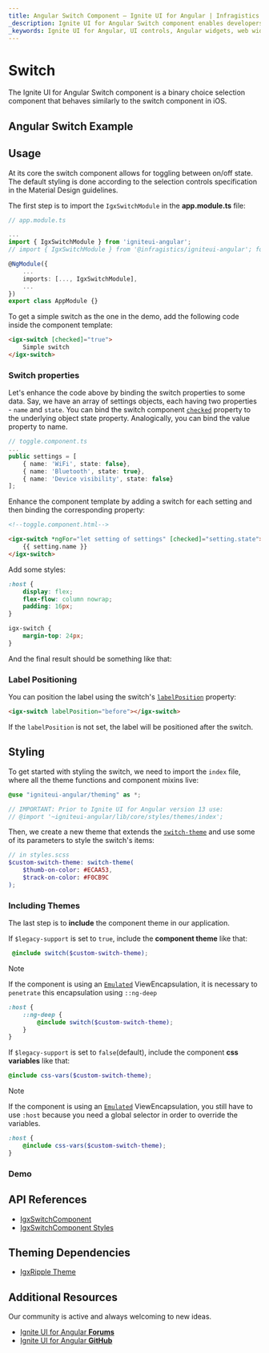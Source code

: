 ```yaml
---
title: Angular Switch Component – Ignite UI for Angular | Infragistics
_description: Ignite UI for Angular Switch component enables developers to use binary on/off or true/false data input functions within their applications.
_keywords: Ignite UI for Angular, UI controls, Angular widgets, web widgets, UI widgets, Angular, Native Angular Components Suite, Native Angular Controls, Native Angular Components Library, Angular Switch components, Angular Switch controls
---
```


# Switch
<p class="highlight">The Ignite UI for Angular Switch component is a binary choice selection component that behaves similarly to the switch component in iOS.</p>
<div class="divider"></div>

## Angular Switch Example

<code-view style="height:200px" 
           data-demos-base-url="{environment:demosBaseUrl}" 
           iframe-src="{environment:demosBaseUrl}/data-entries/switch-sample-1" alt="Angular Switch Example">
</code-view>

<div class="divider--half"></div>

## Usage

At its core the switch component allows for toggling between on/off state. The default styling is done according to the selection controls specification in the Material Design guidelines.

The first step is to import the `IgxSwitchModule` in the **app.module.ts** file:

```typescript
// app.module.ts

...
import { IgxSwitchModule } from 'igniteui-angular';
// import { IgxSwitchModule } from '@infragistics/igniteui-angular'; for licensed package

@NgModule({
    ...
    imports: [..., IgxSwitchModule],
    ...
})
export class AppModule {}
```

To get a simple switch as the one in the demo, add the following code inside the component template:

```html
<igx-switch [checked]="true">
    Simple switch
</igx-switch>
```

### Switch properties

Let's enhance the code above by binding the switch properties to some data. Say, we have an array of settings objects, each having two properties - `name` and `state`. You can bind the switch component [`checked`]({environment:angularApiUrl}/classes/igxswitchcomponent.html#checked) property to the underlying object state property. Analogically, you can bind the value property to name.

```typescript
// toggle.component.ts
...
public settings = [
    { name: 'WiFi', state: false},
    { name: 'Bluetooth', state: true},
    { name: 'Device visibility', state: false}
];
```
Enhance the component template by adding a switch for each setting and then binding the corresponding property:

```html
<!--toggle.component.html-->

<igx-switch *ngFor="let setting of settings" [checked]="setting.state">
    {{ setting.name }}
</igx-switch>
```

Add some styles:

```scss
:host {
    display: flex;
    flex-flow: column nowrap;
    padding: 16px;
}

igx-switch {
    margin-top: 24px;
}
```

And the final result should be something like that:


<code-view style="height: 200px" 
           data-demos-base-url="{environment:demosBaseUrl}" 
           iframe-src="{environment:demosBaseUrl}/data-entries/switch-sample-2" >
</code-view>


### Label Positioning

You can position the label using the switch's [`labelPosition`]({environment:angularApiUrl}/classes/igxcheckboxcomponent.html#labelPosition) property:

```html
<igx-switch labelPosition="before"></igx-switch>
```

If the `labelPosition` is not set, the label will be positioned after the switch.

## Styling

To get started with styling the switch, we need to import the `index` file, where all the theme functions and component mixins live:

```scss
@use "igniteui-angular/theming" as *;

// IMPORTANT: Prior to Ignite UI for Angular version 13 use:
// @import '~igniteui-angular/lib/core/styles/themes/index';
``` 

Then, we create a new theme that extends the [`switch-theme`]({environment:sassApiUrl}/index.html#function-switch-theme) and use some of its parameters to style the switch's items:

```scss
// in styles.scss
$custom-switch-theme: switch-theme(
    $thumb-on-color: #ECAA53,
    $track-on-color: #F0CB9C
);
```

### Including Themes

<div class="divider"></div>

The last step is to **include** the component theme in our application.

If `$legacy-support` is set to `true`, include the **component theme** like that:

```scss
 @include switch($custom-switch-theme);
```
>[!NOTE]
>If the component is using an [`Emulated`](themes/sass/component-themes.md#view-encapsulation) ViewEncapsulation, it is necessary to `penetrate` this encapsulation using `::ng-deep`

```scss
:host {
    ::ng-deep {
        @include switch($custom-switch-theme);
    }
}
```

<div class="divider"></div>

If `$legacy-support` is set to `false`(default), include the component **css variables** like that:

```scss
@include css-vars($custom-switch-theme);
```

>[!NOTE]
>If the component is using an [`Emulated`](themes/sass/component-themes.md#view-encapsulation) ViewEncapsulation, you still have to use `:host` because you need a global selector in order to override the variables.

```scss
:host {
    @include css-vars($custom-switch-theme);
}
```
### Demo


<code-view style="height: 200px" 
           data-demos-base-url="{environment:demosBaseUrl}" 
           iframe-src="{environment:demosBaseUrl}/data-entries/switch-styling" >
</code-view>


<div class="divider--half"></div>

## API References
<div class="divider--half"></div>

* [IgxSwitchComponent]({environment:angularApiUrl}/classes/igxswitchcomponent.html)
* [IgxSwitchComponent Styles]({environment:sassApiUrl}/index.html#function-switch-theme)

## Theming Dependencies
* [IgxRipple Theme]({environment:sassApiUrl}/index.html#function-ripple-theme)

## Additional Resources
<div class="divider--half"></div>

Our community is active and always welcoming to new ideas.

* [Ignite UI for Angular **Forums**](https://www.infragistics.com/community/forums/f/ignite-ui-for-angular)
* [Ignite UI for Angular **GitHub**](https://github.com/IgniteUI/igniteui-angular)
